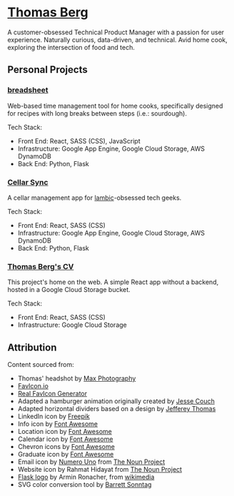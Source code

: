 # [Thomas Berg](http://www.thomasberg.me)
A customer-obsessed Technical Product Manager with a passion for user experience.  Naturally curious, data-driven, and technical.  Avid home cook, exploring the intersection of food and tech.

## Personal Projects
### [breadsheet](http://www.breadsheet.com)
Web-based time management tool for home cooks, specifically designed for recipes with long breaks between steps (i.e.: sourdough).

Tech Stack:
* Front End: React, SASS (CSS), JavaScript
* Infrastructure: Google App Engine, Google Cloud Storage, AWS DynamoDB
* Back End: Python, Flask

### [Cellar Sync](http://www.cellarsync.com)
A cellar management app for [lambic](http://lambic.info)-obsessed tech geeks.

Tech Stack:
* Front End: React, SASS (CSS)
* Infrastructure: Google App Engine, Google Cloud Storage, AWS DynamoDB
* Back End: Python, Flask

### [Thomas Berg's CV](http://thomasberg.me)
This project's home on the web.  A simple React app without a backend, hosted in a Google Cloud Storage bucket.

Tech Stack:
* Front End: React, SASS (CSS)
* Infrastructure: Google Cloud Storage

## Attribution
Content sourced from:
* Thomas' headshot by [Max Photography](https://www.maxphotography.com/)
* [FavIcon.io](https://favicon.io/)
* [Real FavIcon Generator](https://realfavicongenerator.net/)
* Adapted a hamburger animation originally created by [Jesse Couch](https://codepen.io/designcouch/pen/Atyop?editors=1000)
* Adapted horizontal dividers based on a design by [Jefferey Thomas](https://blog.avada.io/examples/freecodecamp-style-dividing-line-jefferey-thomas.html)
* LinkedIn icon by [Freepik](https://www.flaticon.com/authors/freepik)
* Info icon by [Font Awesome](https://fontawesome.com/icons/info-circle?style=solid)
* Location icon by [Font Awesome](https://fontawesome.com/icons/map-marked-alt?style=solid)
* Calendar icon by [Font Awesome](https://fontawesome.com/icons/calendar-alt?style=regular)
* Chevron icons by [Font Awesome](https://fontawesome.com/icons/chevron-up?s=solid)
* Graduate icon by [Font Awesome](https://fontawesome.com/icons/user-graduate?style=solid)
* Email icon by [Numero Uno](https://thenounproject.com/numerouno) from [The Noun Project](https://thenounproject.com/)
* Website icon by Rahmat Hidayat from [The Noun Project](https://thenounproject.com/search/?q=website&i=3237546)
* [Flask logo](http://flask.pocoo.org/static/logo/flask.svg) by Armin Ronacher, from [wikimedia](https://commons.wikimedia.org/w/index.php?curid=19501815)
* SVG color conversion tool by [Barrett Sonntag](https://codepen.io/sosuke/pen/Pjoqqp)
